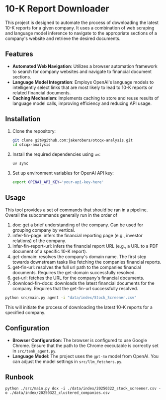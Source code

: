 # 10-K Report Downloader

This project is designed to automate the process of downloading the latest
10-K reports for a given company. It uses a combination of web scraping and
language model inference to navigate to the appropriate sections of a
company's website and retrieve the desired documents.

## Features

- **Automated Web Navigation**: Utilizes a browser automation framework to
  search for company websites and navigate to financial document sections.
- **Language Model Integration**: Employs OpenAI's language models to
  intelligently select links that are most likely to lead to 10-K reports
  or related financial documents.
- **Caching Mechanism**: Implements caching to store and reuse results of
  language model calls, improving efficiency and reducing API usage.

## Installation

1. Clone the repository:
   ```bash
   git clone git@github.com:jakerobers/otcqx-analysis.git
   cd otcqx-analysis
   ```

2. Install the required dependencies using `uv`:
   ```bash
   uv sync
   ```

3. Set up environment variables for OpenAI API key:
   ```bash
   export OPENAI_API_KEY='your-api-key-here'
   ```

## Usage

This tool provides a set of commands that should be ran in a pipeline.
Overall the subcommands generally run in the order of
1. dox: get a brief understanding of the company. Can be used for grouping
   company by vertical.
2. infer-fin-page: infers the financial reporting page (e.g., investor relations) of the company.
3. infer-fin-report-url: infers the financial report URL (e.g., a URL to a PDF document of a specific 10-K report).
4. get-domain: resolves the company's domain name. The first step towards
   downstream tasks like fetching the companies financial reports.
3. get-fin-url: resolves the full url path to the companies financial
   documents. Requires the get-domain successfully resolved.
4. get-url: fetches the URL for the company's financial documents.
5. download-fin-docs: downloads the latest financial documents for the
   company. Requires that the get-fin-url successfully resolved.

```bash
python src/main.py agent -i "data/index/Stock_Screener.csv"
```

This will initiate the process of downloading the latest 10-K reports for a specified company.

## Configuration

- **Browser Configuration**: The browser is configured to use Google
  Chrome. Ensure that the path to the Chrome executable is correctly set in
  `src/tenk_agent.py`.
- **Language Model**: The project uses the `gpt-4o` model from OpenAI. You
  can adjust the model settings in `src/llm_fetchers.py`.

## Runbook


```
python ./src/main.py dox -i ./data/index/20250322_stock_screener.csv -o ./data/index/20250322_clustered_companies.csv
```
